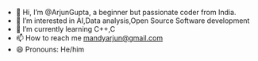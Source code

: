 - 👋 Hi, I’m @ArjunGupta, a beginner but passionate coder from India.
- 👀 I’m interested in AI,Data analysis,Open Source Software development
- 🌱 I’m currently learning C++,C
- 📫 How to reach me mandyarjun@gmail.com
- 😄 Pronouns: He/him


<!---
ArjunnnnGupta/ArjunnnnGupta is a ✨ special ✨ repository because its `README.md` (this file) appears on your GitHub profile.
You can click the Preview link to take a look at your changes.
--->
